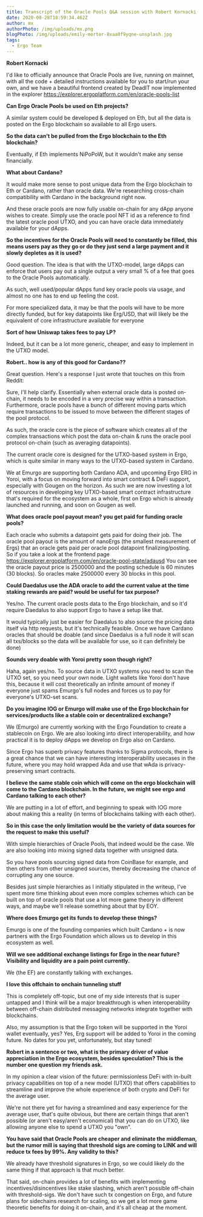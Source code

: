 ```yaml
---
title: Transcript of the Oracle Pools Q&A session with Robert Kornacki
date: 2020-08-28T18:59:34.462Z
author: mx
authorPhoto: /img/uploads/mx.png
blogPhoto: /img/uploads/emily-morter-8xaa0f9yqne-unsplash.jpg
tags:
  - Ergo Team
---
```

**Robert Kornacki**

I'd like to officially announce that Oracle Pools are live, running on mainnet, with all the code + detailed instructions available for you to start/run your own, and we have a beautiful frontend created by DeadIT now implemented in the explorer <https://explorer.ergoplatform.com/en/oracle-pools-list>

**Can Ergo Oracle Pools be used on Eth projects?**

A similar system could be developed & deployed on Eth, but all the data is posted on the Ergo blockchain so available to all Ergo users.

**So the data can’t be pulled from the Ergo blockchain to the Eth blockchain?**

Eventually, if Eth implements NiPoPoW, but it wouldn't make any sense financially.

**What about Cardano?**

It would make more sense to post unique data from the Ergo blockchain to Eth or Cardano, rather than oracle data. We're researching cross-chain compatibility with Cardano in the background right now. 

And these oracle pools are now fully usable on-chain for any dApp anyone wishes to create. Simply use the oracle pool NFT id as a reference to find the latest oracle pool UTXO, and you can have oracle data immediately available for your dApps.

**So the incentives for the Oracle Pools will need to constantly be filled, this means users pay as they go or do they just send a large payment and it slowly depletes as it is used?**

Good question. The idea is that with the UTXO-model, large dApps can enforce that users pay out a single output a very small % of a fee that goes to the Oracle Pools automatically.

As such, well used/popular dApps fund key oracle pools via usage, and almost no one has to end up feeling the cost.

For more specialized data, it may be that the pools will have to be more directly funded, but for key datapoints like Erg/USD, that will likely be the equivalent of core infrastructure available for everyone

**Sort of how Uniswap takes fees to pay LP?**

Indeed, but it can be a lot more generic, cheaper, and easy to implement in the UTXO model.

**Robert.. how is any of this good for Cardano??**

Great question. Here's a response I just wrote that touches on this from Reddit:

Sure, I'll help clarify. Essentially when external oracle data is posted on-chain, it needs to be encoded in a very precise way within a transaction. Furthermore, oracle pools have a bunch of different moving parts which require transactions to be issued to move between the different stages of the pool protocol.

As such, the oracle core is the piece of software which creates all of the complex transactions which post the data on-chain & runs the oracle pool protocol on-chain (such as averaging datapoints).

The current oracle core is designed for the UTXO-based system in Ergo, which is quite similar in many ways to the UTXO-based system in Cardano.

We at Emurgo are supporting both Cardano ADA, and upcoming Ergo ERG in Yoroi, with a focus on moving forward into smart contract & DeFi support, especially with Gougen on the horizon. As such we are now investing a lot of resources in developing key UTXO-based smart contract infrastructure that's required for the ecosystem as a whole, first on Ergo which is already launched and running, and soon on Gougen as well.

**What does oracle pool payout mean? you get paid for funding oracle pools?**


Each oracle who submits a datapoint gets paid for doing their job. The oracle pool payout is the amount of nanoErgs (the smallest measurement of Ergs) that an oracle gets paid per oracle pool datapoint finalizing/posting.
So if you take a look at the frontend page https://explorer.ergoplatform.com/en/oracle-pool-state/adausd You can see the oracle payout price is 2500000 and the posting schedule is 60 minutes (30 blocks). So oracles make 2500000 every 30 blocks in this pool.

**Could Daedalus use the ADA oracle to add the current value at the time staking rewards are paid? would be useful for tax purpose?**


Yes/no. The current oracle posts data to the Ergo blockchain, and so it'd require Daedalus to also support Ergo to have a setup like that.

It would typically just be easier for Daedalus to also source the pricing data itself via http requests, but it's technically feasible. Once we have Cardano oracles that should be doable (and since Daedalus is a full node it will scan all txs/blocks so the data will be available for use, so it can definitely be done)

**Sounds very doable with Yoroi pretty soon though right?**

Haha, again yes/no. To source data in UTXO systems you need to scan the UTXO set, so you need your own node. Light wallets like Yoroi don't have this, because it will cost theoretically an infinite amount of money if everyone just spams Emurgo's full nodes and forces us to pay for everyone's UTXO-set scans.

**Do you imagine IOG or Emurgo will make use of the Ergo blockchain for services/products like a stable coin or decentralized exchange?**


We (Emurgo) are currently working with the Ergo Foundation to create a stablecoin on Ergo.
We are also looking into direct interoperability, and how practical it is to deploy dApps we develop on Ergo also on Cardano.

Since Ergo has superb privacy features thanks to Sigma protocols, there is a great chance that we can have interesting interoperability usecases in the future, where you may hold wrapped Ada and use that wAda is privacy-preserving smart contracts.

**I believe the same stable coin which will come on the ergo blockchain will come to the Cardano blockchain. In the future, we might see ergo and Cardano talking to each other?**

We are putting in a lot of effort, and beginning to speak with IOG more about making this a reality (in terms of blockchains talking with each other).

**So in this case the only limitation would be the variety of data sources for the request to make this useful?**

With simple hierarchies of Oracle Pools, that indeed would be the case. We are also looking into mixing signed data together with unsigned data.

So you have pools sourcing signed data from CoinBase for example, and then others from other unsigned sources, thereby decreasing the chance of corrupting any one source.

Besides just simple hierarchies as I initially stipulated in the writeup, I've spent more time thinking about even more complex schemes which can be built on top of oracle pools that use a lot more game theory in different ways, and maybe we'll release something about that by EOY.

**Where does Emurgo get its funds to develop these things?**

Emurgo is one of the founding companies which built Cardano + is now partners with the Ergo Foundation which allows us to develop in this ecosystem as well.

**Will we see additional exchange listings for Ergo in the near future?  Visibility and liquidity are a pain point currently.**

We (the EF) are constantly talking with exchanges.

**I love this offchain to onchain tunneling stuff**

This is completely off-topic, but one of my side interests that is super untapped and I think will be a major breakthrough is when interoperability between off-chain distributed messaging networks integrate together with blockchains.

Also, my assumption is that the Ergo token will be supported in the Yoroi wallet eventually, yes?
Yes, Erg support will be added to Yoroi in the coming future. No dates for you yet, unfortunately, but stay tuned!

**Robert in a sentence or two, what is the primary driver of value appreciation in the Ergo ecosystem, besides speculation? This is the number one question my friends ask.**

In my opinion a clear vision of the future: permissionless DeFi with in-built privacy capabilities on top of a new model (UTXO) that offers capabilities to streamline and improve the whole experience of both crypto and DeFi for the average user.

We're not there yet for having a streamlined and easy experience for the average user, that's quite obvious, but there are certain things that aren't possible (or aren't easy/aren't economical) that you can do on UTXO, like allowing anyone else to spend a UTXO you "own".

**You have said that Oracle Pools are cheaper and eliminate the middleman, but the rumor mill is saying that threshold sigs are coming to LINK and will reduce tx fees by 99%. Any validity to this?**

We already have threshold signatures in Ergo, so we could likely do the same thing if that approach is that much better. 

That said, on-chain provides a lot of benefits with implementing incentives/disincentives like stake slashing, which aren't possible off-chain with threshold-sigs. We don't have such tx congestion on Ergo, and future plans for sidechains research for scaling, so we get a lot more game theoretic benefits for doing it on-chain, and it's all cheap at the moment.